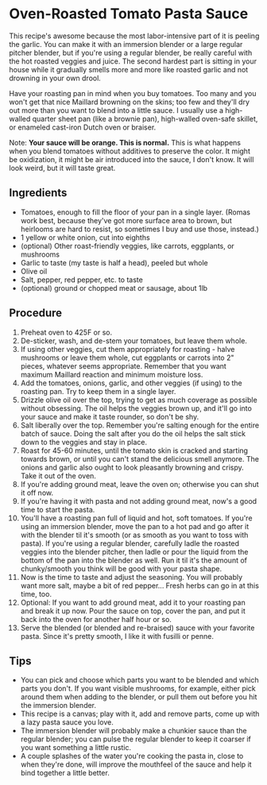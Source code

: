 # Oven-Roasted Tomato Pasta Sauce

This recipe's awesome because the most labor-intensive part of it is peeling
the garlic. You can make it with an immersion blender or a large regular
pitcher blender, but if you're using a regular blender, be really careful with
the hot roasted veggies and juice. The second hardest part is sitting in your
house while it gradually smells more and more like roasted garlic and not
drowning in your own drool.

Have your roasting pan in mind when you buy tomatoes. Too many and you won't
get that nice Maillard browning on the skins; too few and they'll dry out more
than you want to blend into a little sauce. I usually use a high-walled quarter
sheet pan (like a brownie pan), high-walled oven-safe skillet, or enameled
cast-iron Dutch oven or braiser.

Note: **Your sauce will be orange. This is normal.** This is what happens when
you blend tomatoes without additives to preserve the color. It might be
oxidization, it might be air introduced into the sauce, I don't know. It will
look weird, but it will taste great.

## Ingredients

* Tomatoes, enough to fill the floor of your pan in a single layer. (Romas
  work best, because they've got more surface area to brown, but heirlooms are
  hard to resist, so sometimes I buy and use those, instead.)
* 1 yellow or white onion, cut into eighths
* (optional) Other roast-friendly veggies, like carrots, eggplants, or
  mushrooms
* Garlic to taste (my taste is half a head), peeled but whole
* Olive oil
* Salt, pepper, red pepper, etc. to taste
* (optional) ground or chopped meat or sausage, about 1lb

## Procedure

1. Preheat oven to 425F or so.
1. De-sticker, wash, and de-stem your tomatoes, but leave them whole.
1. If using other veggies, cut them appropriately for roasting - halve
   mushrooms or leave them whole, cut eggplants or carrots into 2" pieces,
   whatever seems appropriate. Remember that you want maximum Maillard reaction
   and minimum moisture loss.
1. Add the tomatoes, onions, garlic, and other veggies (if using) to the
   roasting pan. Try to keep them in a single layer.
1. Drizzle olive oil over the top, trying to get as much coverage as possible
   without obsessing. The oil helps the veggies brown up, and it'll go into
   your sauce and make it taste rounder, so don't be shy.
1. Salt liberally over the top. Remember you're salting enough for the entire
   batch of sauce. Doing the salt after you do the oil helps the salt stick
   down to the veggies and stay in place.
1. Roast for 45-60 minutes, until the tomato skin is cracked and starting
   towards brown, or until you can't stand the delicious smell anymore. The
   onions and garlic also ought to look pleasantly browning and crispy. Take
   it out of the oven.
1. If you're adding ground meat, leave the oven on; otherwise you can shut it
   off now.
1. If you're having it with pasta and not adding ground meat, now's a good
   time to start the pasta.
1. You'll have a roasting pan full of liquid and hot, soft tomatoes. If you're
   using an immersion blender, move the pan to a hot pad and go after it with
   the blender til it's smooth (or as smooth as you want to toss with pasta).
   If you're using a regular blender, carefully ladle the roasted veggies into
   the blender pitcher, then ladle or pour the liquid from the bottom of the
   pan into the blender as well. Run it til it's the amount of chunky/smooth
   you think will be good with your pasta shape.
1. Now is the time to taste and adjust the seasoning. You will probably want
   more salt, maybe a bit of red pepper... Fresh herbs can go in at this time,
   too.
1. Optional: If you want to add ground meat, add it to your roasting pan and
   break it up now. Pour the sauce on top, cover the pan, and put it back into
   the oven for another half hour or so.
1. Serve the blended (or blended and re-braised) sauce with your favorite
   pasta. Since it's pretty smooth, I like it with fusilli or penne.

## Tips

* You can pick and choose which parts you want to be blended and which parts
  you don't. If you want visible mushrooms, for example, either pick around
  them when adding to the blender, or pull them out before you hit the
  immersion blender.
* This recipe is a canvas; play with it, add and remove parts, come up with a
  lazy pasta sauce you love.
* The immersion blender will probably make a chunkier sauce than the regular
  blender; you can pulse the regular blender to keep it coarser if you want
  something a little rustic.
* A couple splashes of the water you're cooking the pasta in, close to when
  they're done, will improve the mouthfeel of the sauce and help it bind
  together a little better.
